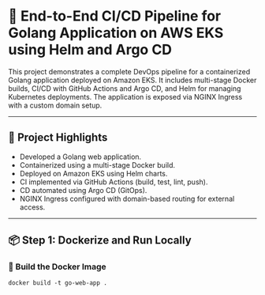 # 🚀 End-to-End CI/CD Pipeline for Golang Application on AWS EKS using Helm and Argo CD

This project demonstrates a complete DevOps pipeline for a containerized Golang application deployed on Amazon EKS. It includes multi-stage Docker builds, CI/CD with GitHub Actions and Argo CD, and Helm for managing Kubernetes deployments. The application is exposed via NGINX Ingress with a custom domain setup.

---

## 🧾 Project Highlights

- Developed a Golang web application.
- Containerized using a multi-stage Docker build.
- Deployed on Amazon EKS using Helm charts.
- CI implemented via GitHub Actions (build, test, lint, push).
- CD automated using Argo CD (GitOps).
- NGINX Ingress configured with domain-based routing for external access.

---

## 📦 Step 1: Dockerize and Run Locally

### 🔧 Build the Docker Image

```
docker build -t go-web-app .

